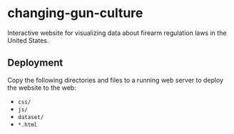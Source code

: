 # changing-gun-culture
Interactive website for visualizing data about firearm regulation laws in the United States.

## Deployment

Copy the following directories and files to a running web server to deploy the website to the web:
* `css/`
* `js/`
* `dataset/`
* `*.html`
